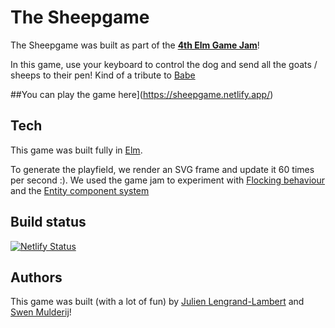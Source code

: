 # The Sheepgame

The Sheepgame was built as part of the **[4th Elm Game Jam](https://itch.io/jam/elm-game-jam-4)**! 

In this game, use your keyboard to control the dog and send all the goats / sheeps to their pen! Kind of a tribute to [Babe](https://en.wikipedia.org/wiki/Babe_(film))

##You can play the game here](https://sheepgame.netlify.app/)

## Tech

This game was built fully in [Elm](https://elm-lang.org/).

To generate the playfield, we render an SVG frame and update it 60 times per second :).
We used the game jam to experiment with [Flocking behaviour](https://en.wikipedia.org/wiki/Flocking_(behavior)) and the [Entity component system](https://en.wikipedia.org/wiki/Entity_component_system)

## Build status

[![Netlify Status](https://api.netlify.com/api/v1/badges/aaf42c08-1340-4da3-8cb0-b92990f1110d/deploy-status)](https://app.netlify.com/sites/sheepgame/deploys)

## Authors 

This game was built (with a lot of fun) by [Julien Lengrand-Lambert](https://twitter.com/jlengrand) and [Swen Mulderij](https://twitter.com/swendude)!